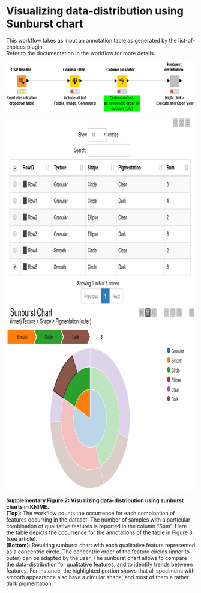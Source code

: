 # Visualizing data-distribution using Sunburst chart
This workflow takes as input an annotation table as generated by the list-of-choices plugin.  
Refer to the documentation in the workflow for more details.  

<img src="https://github.com/LauLauThom/Fiji-QualiAnnotations/blob/master/images/Sunburst-workflow.png" alt="sunburst-workflow" width="600" height="140">     

<img src="https://github.com/LauLauThom/Fiji-QualiAnnotations/blob/master/images/Sunburst-plot.png" alt="sunburst-plot" width="920" height="1000">     

__Supplementary Figure 2: Visualizing data-distribution using sunburst charts in KNIME.__   
__(Top)__: The workflow counts the occurrence for each combination of features occurring in the dataset. The number of samples with a particular combination of qualitative features is reported in the column “Sum”. Here the table depicts the occurrence for the annotations of the table in Figure 3 (see article).  
__(Bottom)__: Resulting sunburst chart with each qualitative feature represented as a concentric circle. The concentric order of the feature circles (inner to outer) can be adapted by the user. The sunburst chart allows to compare the data-distribution for qualitative features, and to identify trends between features. For instance, the highlighted portion shows that all specimens with smooth appearance also have a circular shape, and most of them a rather dark pigmentation. 
